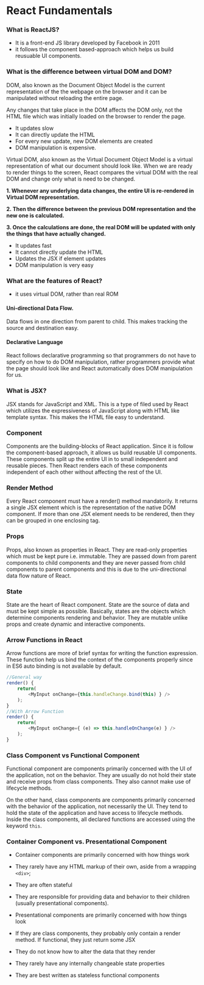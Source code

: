 # React Fundamentals

### What is ReactJS?
- It is a front-end JS library developed by Facebook in 2011
- it follows the component based-approach which helps us build reusuable UI components.

### What is the difference between virtual DOM and DOM?

DOM, also known as the Document Object Model is the current representation of the the webpage on the browser and it can be manipulated without reloading the entire page.

Any changes that take place in the DOM affects the DOM only, not the HTML file which was initially loaded on the browser to render the page.

- It updates slow
- It can directly update the HTML
- For every new update, new DOM elements are created
- DOM manipulation is expensive.

Virtual DOM, also known as the Virtual Document Object Model is a virtual representation of what our document should look like. When we are ready to render things to the screen, React compares the virtual DOM with the real DOM and change only what is need to be changed.

**1. Whenever any underlying data changes, the entire UI is re-rendered in Virtual DOM representation.**

**2. Then the difference between the previous DOM representation and the new one is calculated.**

**3. Once the calculations are done, the real DOM will be updated with only the things that have actually changed.**



- It updates fast
- It cannot directly update the HTML
- Updates the JSX if element updates
- DOM manipulation is very easy

### What are the features of React?

- it uses virtual DOM, rather than real ROM

#### Uni-directional Data Flow.

Data flows in one direction from parent to child. This makes tracking the source and destination easy.

#### Declarative Language

React follows declarative programming so that programmers do not have to specify on how to do DOM manipulation, rather programmers provide what the page should look like and React automatically does DOM manipulation for us.

### What is JSX?

JSX stands for JavaScript and XML. This is a type of filed used by React which utilizes the expressiveness of JavaScript along with HTML like template syntax. This makes the HTML file easy to understand.

### Component

Components are the building-blocks of React application. Since it is follow the component-based approach, it allows us build reusable UI components. These components split up the entire UI in to small independent and reusable pieces. Then React renders each of these components independent of each other without affecting the rest of the UI.

### Render Method

Every React component must have a render() method mandatorily. It returns a single JSX element which is the representation of the native DOM component. If more than one JSX element needs to be rendered, then they can be grouped in one enclosing tag.

### Props

Props, also known as properties in React. They are read-only properties which must be kept pure i.e. immutable. They are passed down from parent components to child components and they are never passed from child components to parent components and this is due to the uni-directional data flow nature of React.

### State

State are the heart of React component. State are the source of data and must be kept simple as possible. Basically, states are the objects which determine components rendering and behavior. They are mutable unlike props and create dynamic and interactive components.

### Arrow Functions in React

Arrow functions are more of brief syntax for writing the function expression. These function help us bind the context of the components properly since in ES6 auto binding is not available by default.

```js
//General way
render() {    
    return(
        <MyInput onChange={this.handleChange.bind(this) } />
    );
}
//With Arrow Function
render() {  
    return(
        <MyInput onChange={ (e) => this.handleOnChange(e) } />
    );
}
```

### Class Component vs Functional Component

Functional component are components primarily concerned with the UI of the application, not on the behavior. They are usually do not hold their state and receive props from class components. They also cannot make use of lifecycle methods.  

On the other hand, class components are components primarily concerned with the behavior of the application, not necessarily the UI. They tend to hold the state of the application and have access to lifecycle methods. Inside the class components, all declared functions are accessed using the keyword ```this```.


### Container Component vs. Presentational Component


- Container components are primarily concerned with how things work

- They rarely have any HTML markup of their own, aside from a wrapping ```<div>```;

- They are often stateful

- They are responsible for providing data and behavior to their children (usually presentational components).

- Presentational components are primarily concerned with how things look

- If they are class components, they probably only contain a render method. If functional, they just return some JSX

- They do not know how to alter the data that they render

- They rarely have any internally changeable state properties

- They are best written as stateless functional components
